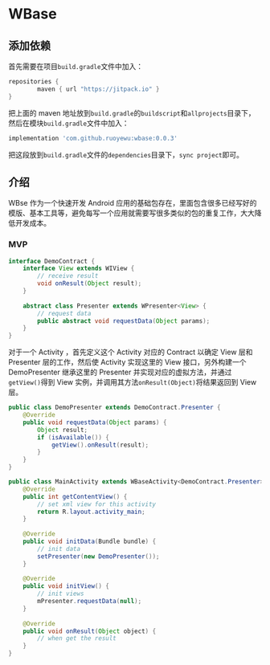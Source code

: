 # WBase

## 添加依赖

首先需要在项目`build.gradle`文件中加入：

```groovy
repositories {
        maven { url "https://jitpack.io" }
}
```

把上面的 maven 地址放到`build.gradle`的`buildscript`和`allprojects`目录下，然后在模块`build.gradle`文件中加入：

```groovy
implementation 'com.github.ruoyewu:wbase:0.0.3'
```

把这段放到`build.gradle`文件的`dependencies`目录下，`sync project`即可。

## 介绍

WBse 作为一个快速开发 Android 应用的基础包存在，里面包含很多已经写好的模版、基本工具等，避免每写一个应用就需要写很多类似的包的重复工作，大大降低开发成本。

### MVP

```java
interface DemoContract {
    interface View extends WIView {
        // receive result
        void onResult(Object result);
    }
    
    abstract class Presenter extends WPresenter<View> {
        // request data
        public abstract void requestData(Object params);
    }
}
```

对于一个 Activity ，首先定义这个 Activity 对应的 Contract 以确定 View 层和 Presenter 层的工作，然后使 Activity 实现这里的 View 接口，另外构建一个 DemoPresenter 继承这里的 Presenter 并实现对应的虚拟方法，并通过`getView()`得到 View 实例，并调用其方法`onResult(Object)`将结果返回到 View 层。

```java
public class DemoPresenter extends DemoContract.Presenter {
    @Override
    public void requestData(Object params) {
        Object result;
        if (isAvailable()) {
            getView().onResult(result);
        }
    }
}
```



```java
public class MainActivity extends WBaseActivity<DemoContract.Presenter> implements DemoContract.View {
    @Override
    public int getContentView() {
        // set xml view for this activity
        return R.layout.activity_main;
    }
    
    @Override
    public void initData(Bundle bundle) {
        // init data
        setPresenter(new DemoPresenter());
    }
    
    @Override
    public void initView() {
        // init views
        mPresenter.requestData(null);
    }
    
    @Override
    public void onResult(Object object) {
        // when get the result
    }
}
```

